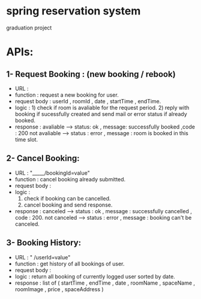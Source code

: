 # spring reservation system
 graduation project


APIs:
=====

1- Request Booking : (new booking / rebook) 
--------------------
* URL : 
* function : request a new booking for user.
* request body  : userId , roomId , date , startTime , endTime.
* logic : 1) check if room is avaliable for the request period.
          2) reply with booking if sucessfully created and send mail or error status if already booked.
* response : avaliable --> status: ok  , message: successfully booked ,code : 200 
             not avaliable --> status : error , message : room is booked in this time slot.
     
             
2- Cancel Booking:
------------------
* URL : "_____/bookingId=value"
* function : cancel booking already submitted.
* request  body :
* logic : 
  1) check if booking can be cancelled.
  2) cancel booking and send response.
* response : canceled --> status : ok  , message : successfully cancelled , code : 200.
             not canceled --> status : error , message : booking can't be canceled.
             
3- Booking History:
-------------------
* URL : "                 /userId=value"
* function : get history of all bookings of user.
* request body : 
* logic : return all booking of currently logged user sorted by date.
* response : list of (  startTime , endTime , date , roomName , spaceName , roomImage , price , spaceAddress ) 
 
 
